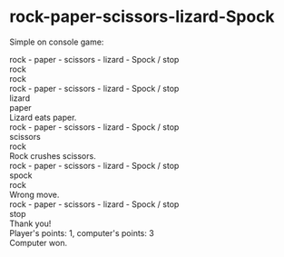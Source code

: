# rock-paper-scissors-lizard-Spock

Simple on console game:

rock - paper - scissors - lizard - Spock / stop<br>
rock<br>
rock<br>
rock - paper - scissors - lizard - Spock / stop<br>
lizard<br>
paper<br>
Lizard eats paper.<br>
rock - paper - scissors - lizard - Spock / stop<br>
scissors<br>
rock<br>
Rock crushes scissors.<br>
rock - paper - scissors - lizard - Spock / stop<br>
spock<br>
rock<br>
Wrong move.<br>
rock - paper - scissors - lizard - Spock / stop<br>
stop<br>
Thank you!<br>
Player's points: 1, computer's points: 3<br>
Computer won.<br>
